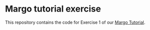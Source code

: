 # Margo tutorial exercise

This repository contains the code for Exercise 1 of our [Margo Tutorial](https://mochi.readthedocs.io/en/latest/tutorials/margo/01_ex1.html).
